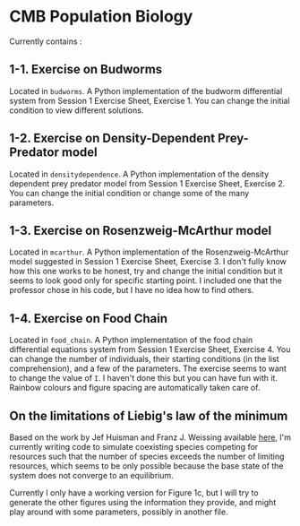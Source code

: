 # CMB Population Biology

Currently contains : 

## 1-1. Exercise on Budworms

Located in `budworms`.
A Python implementation of the budworm differential system from Session 1 Exercise Sheet, Exercise 1.
You can change the initial condition to view different solutions.

## 1-2. Exercise on Density-Dependent Prey-Predator model

Located in `densitydependence`.
A Python implementation of the density dependent prey predator model from Session 1 Exercise Sheet, Exercise 2.
You can change the initial condition or change some of the many parameters.

## 1-3. Exercise on Rosenzweig-McArthur model

Located in `mcarthur`.
A Python implementation of the Rosenzweig-McArthur model suggested in Session 1 Exercise Sheet, Exercise 3.
I don't fully know how this one works to be honest, try and change the initial condition but it seems to look good only for specific starting point. I included one that the professor chose in his code, but I have no idea how to find others.

## 1-4. Exercise on Food Chain

Located in `food_chain`.
A Python implementation of the food chain differential equations system from Session 1 Exercise Sheet, Exercise 4.
You can change the number of individuals, their starting conditions (in the list comprehension), and a few of the parameters. The exercise seems to want to change the value of `I`. I haven't done this but you can have fun with it. Rainbow colours and figure spacing are automatically taken care of.


## On the limitations of Liebig's law of the minimum

Based on the work by Jef Huisman and Franz J. Weissing available [here](https://www.math.utah.edu/~golden/resources/julie/Huisman_Nature_1999.pdf), I'm currently writing code to simulate coexisting species competing for resources such that the number of species exceeds the number of limiting resources, which seems to be only possible because the base state of the system does not converge to an equilibrium.

Currently I only have a working version for Figure 1c, but I will try to generate the other figures using the information they provide, and might play around with some parameters, possibly in another file.


